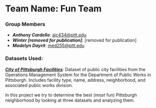 # Team Name: Fun Team

### Group Members

- ***Anthony Cardello***: ajc434@pitt.edu
- ***Winter [removed for publication]***: [removed for publication]
- ***Madelyn Dayrit***: med255@pitt.edu

### Datasets Used:

***[City of Pittsburgh Facilities](https://data.wprdc.org/dataset/city-of-pittsburgh-facilities)***: Dataset of public city facilities from the Operations Management System for the Department of Public Works in Pittsburgh. Includes facility type, name, address, neighborhood, and associated public works division.

In this project we try to determine the best (most fun) Pittsburgh neighborhood by looking at three datasets and analyzing them.
